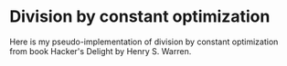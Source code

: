 # Division by constant optimization

Here is my pseudo-implementation of division by constant optimization from
book Hacker's Delight by Henry S. Warren.
